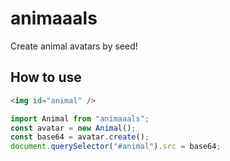 # animaaals

Create animal avatars by seed!

## How to use

```html
<img id="animal" />
```

```js
import Animal from "animaaals";
const avatar = new Animal();
const base64 = avatar.create();
document.querySelector("#animal").src = base64;
```
